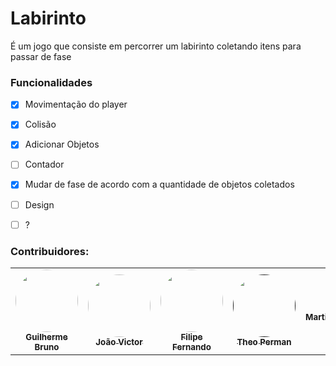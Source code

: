 # Labirinto

É um jogo que consiste em percorrer um labirinto coletando itens para passar de fase

### Funcionalidades
  - [X] Movimentação do player
  - [X] Colisão
  - [X] Adicionar Objetos
  - [ ] Contador
  - [X] Mudar de fase de acordo com a quantidade de objetos coletados
  - [ ] Design
  - [ ] ?

    
### Contribuidores:

<table>
  <tr>
    <td align="center"><a href="https://github.com/bruno7cb"><img style="border-radius: 50%;" src="https://avatars.githubusercontent.com/u/80714746?v=4" width="100px;" alt=""/><br /><sub><b>Guilherme Bruno</b></sub></a><br /><a href="https://rocketseat.com.br/" title="Rocketseat"></a></td>
    <td align="center"><a href="https://github.com/jovisf"><img style="border-radius: 50%;" src="https://avatars.githubusercontent.com/u/86302694?v=4" width="100px;" alt=""/><br /><sub><b>João Victor</b></sub></a><br /><a href="https://rocketseat.com.br/" title="Rocketseat"</a></td>
    <td align="center"><a href="https://github.com/lipe-1512"><img style="border-radius: 50%;" src="https://avatars.githubusercontent.com/u/47424471?v=4" width="100px;" alt=""/><br /><sub><b>Filipe Fernando</b></sub></a><br /><a href="https://rocketseat.com.br/" title="Rocketseat"</a></td>
    <td align="center"><a href=""><img style="border-radius: 50%;" src="" width="100px;" alt=""/><br /><sub><b>Theo Perman</b></sub></a><br /><a href="https://rocketseat.com.br/" title="Rocketseat"></a></td>
    <td align="center"><a href="><img style="border-radius: 50%;" src="" width="100px;" alt=""/><br /><sub><b>Martinson</b></sub></a><br /><a href="https://rocketseat.com.br/" title="Rocketseat"></a></td>

  </tr>
</table>
